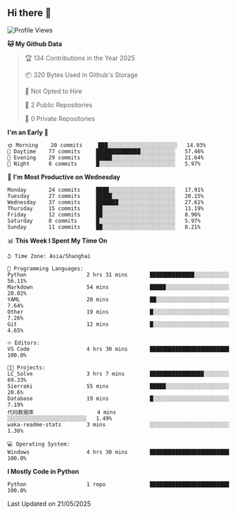 ## Hi there 👋

<!--START_SECTION:waka-->
![Profile Views](http://img.shields.io/badge/Profile%20Views-1-blue)

**🐱 My Github Data** 

> 🏆 134 Contributions in the Year 2025
 > 
> 📦 320 Bytes Used in Github's Storage 
 > 
> 🚫 Not Opted to Hire
 > 
> 📜 2 Public Repositories 
 > 
> 🔑 0 Private Repositories  
 > 
**I'm an Early 🐤** 

```text
🌞 Morning    20 commits     ███░░░░░░░░░░░░░░░░░░░░░░   14.93% 
🌆 Daytime    77 commits     ██████████████░░░░░░░░░░░   57.46% 
🌃 Evening    29 commits     █████░░░░░░░░░░░░░░░░░░░░   21.64% 
🌙 Night      8 commits      █░░░░░░░░░░░░░░░░░░░░░░░░   5.97%

```
📅 **I'm Most Productive on Wednesday** 

```text
Monday       24 commits     ████░░░░░░░░░░░░░░░░░░░░░   17.91% 
Tuesday      27 commits     █████░░░░░░░░░░░░░░░░░░░░   20.15% 
Wednesday    37 commits     ███████░░░░░░░░░░░░░░░░░░   27.61% 
Thursday     15 commits     ██░░░░░░░░░░░░░░░░░░░░░░░   11.19% 
Friday       12 commits     ██░░░░░░░░░░░░░░░░░░░░░░░   8.96% 
Saturday     8 commits      █░░░░░░░░░░░░░░░░░░░░░░░░   5.97% 
Sunday       11 commits     ██░░░░░░░░░░░░░░░░░░░░░░░   8.21%

```


📊 **This Week I Spent My Time On** 

```text
⌚︎ Time Zone: Asia/Shanghai

💬 Programming Languages: 
Python                   2 hrs 31 mins       ██████████████░░░░░░░░░░░   56.11% 
Markdown                 54 mins             █████░░░░░░░░░░░░░░░░░░░░   20.02% 
YAML                     20 mins             ██░░░░░░░░░░░░░░░░░░░░░░░   7.64% 
Other                    19 mins             █░░░░░░░░░░░░░░░░░░░░░░░░   7.26% 
Git                      12 mins             █░░░░░░░░░░░░░░░░░░░░░░░░   4.65%

🔥 Editors: 
VS Code                  4 hrs 30 mins       █████████████████████████   100.0%

🐱‍💻 Projects: 
LC_Solve                 3 hrs 7 mins        █████████████████░░░░░░░░   69.33% 
Sierraki                 55 mins             █████░░░░░░░░░░░░░░░░░░░░   20.6% 
Database                 19 mins             █░░░░░░░░░░░░░░░░░░░░░░░░   7.19% 
代码数据库                    4 mins              ░░░░░░░░░░░░░░░░░░░░░░░░░   1.49% 
waka-readme-stats        3 mins              ░░░░░░░░░░░░░░░░░░░░░░░░░   1.36%

💻 Operating System: 
Windows                  4 hrs 30 mins       █████████████████████████   100.0%

```

**I Mostly Code in Python** 

```text
Python                   1 repo              █████████████████████████   100.0%

```



 Last Updated on 21/05/2025
<!--END_SECTION:waka-->
